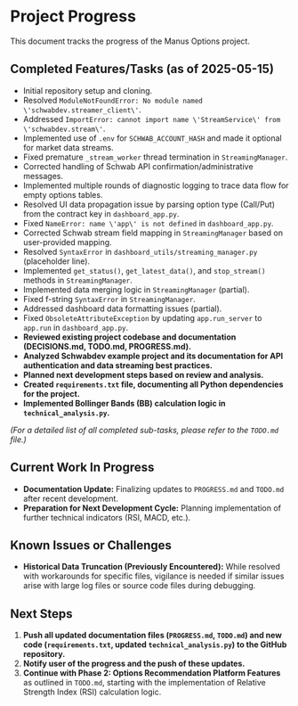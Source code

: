 # Project Progress

This document tracks the progress of the Manus Options project.

## Completed Features/Tasks (as of 2025-05-15)

*   Initial repository setup and cloning.
*   Resolved `ModuleNotFoundError: No module named \'schwabdev.streamer_client\'`.
*   Addressed `ImportError: cannot import name \'StreamService\' from \'schwabdev.stream\'`.
*   Implemented use of `.env` for `SCHWAB_ACCOUNT_HASH` and made it optional for market data streams.
*   Fixed premature `_stream_worker` thread termination in `StreamingManager`.
*   Corrected handling of Schwab API confirmation/administrative messages.
*   Implemented multiple rounds of diagnostic logging to trace data flow for empty options tables.
*   Resolved UI data propagation issue by parsing option type (Call/Put) from the contract key in `dashboard_app.py`.
*   Fixed `NameError: name \'app\' is not defined` in `dashboard_app.py`.
*   Corrected Schwab stream field mapping in `StreamingManager` based on user-provided mapping.
*   Resolved `SyntaxError` in `dashboard_utils/streaming_manager.py` (placeholder line).
*   Implemented `get_status()`, `get_latest_data()`, and `stop_stream()` methods in `StreamingManager`.
*   Implemented data merging logic in `StreamingManager` (partial).
*   Fixed f-string `SyntaxError` in `StreamingManager`.
*   Addressed dashboard data formatting issues (partial).
*   Fixed `ObsoleteAttributeException` by updating `app.run_server` to `app.run` in `dashboard_app.py`.
*   **Reviewed existing project codebase and documentation (DECISIONS.md, TODO.md, PROGRESS.md).**
*   **Analyzed Schwabdev example project and its documentation for API authentication and data streaming best practices.**
*   **Planned next development steps based on review and analysis.**
*   **Created `requirements.txt` file, documenting all Python dependencies for the project.**
*   **Implemented Bollinger Bands (BB) calculation logic in `technical_analysis.py`.**

*(For a detailed list of all completed sub-tasks, please refer to the `TODO.md` file.)*

## Current Work In Progress

*   **Documentation Update:** Finalizing updates to `PROGRESS.md` and `TODO.md` after recent development.
*   **Preparation for Next Development Cycle:** Planning implementation of further technical indicators (RSI, MACD, etc.).

## Known Issues or Challenges

*   **Historical Data Truncation (Previously Encountered):** While resolved with workarounds for specific files, vigilance is needed if similar issues arise with large log files or source code files during debugging.

## Next Steps

1.  **Push all updated documentation files (`PROGRESS.md`, `TODO.md`) and new code (`requirements.txt`, updated `technical_analysis.py`) to the GitHub repository.**
2.  **Notify user of the progress and the push of these updates.**
3.  **Continue with Phase 2: Options Recommendation Platform Features** as outlined in `TODO.md`, starting with the implementation of Relative Strength Index (RSI) calculation logic.

